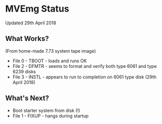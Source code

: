# MVEmg Status

Updated 29th April 2018

## What Works?

(From home-made 7.73 system tape image)

* File 0 - TBOOT - loads and runs OK
* File 2 - DFMTR - seems to format and verify both type 6061 and type 6239 disks
* File 3 - INSTL - appears to run to completion on 6061 type disk (29th April 2018)

## What's Next?

* Boot starter system from disk (!)
* File 1 - FIXUP - hangs during startup
